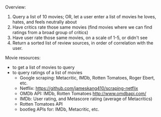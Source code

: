 
Overview:

1. Query a list of 10 movies; OR, let a user enter a list of movies he loves, hates, and feels neutrally about
2. Have critics rate those same movies (find movies where we can find ratings from a broad group of critics)
3. Have user rate those same movies, on a scale of 1-5, or didn't see
4. Return a sorted list of review sources, in order of correlation with the user.

Movie resources:

- to get a list of movies to query
- to query ratings of a list of movies
    - Google scraping: Metacritic, IMDb, Rotten Tomatoes, Roger Ebert, etc.
    - Netflix: https://github.com/jameskang410/scraping-netflix
    - OMDb API: IMDb, Rotten Tomatoes
        http://www.omdbapi.com/
    - IMDb: User rating, and Metascore rating (average of Metacritics)
    - Rotten Tomatoes API
    - bootleg APIs for: IMDb, Metacritic, etc.

